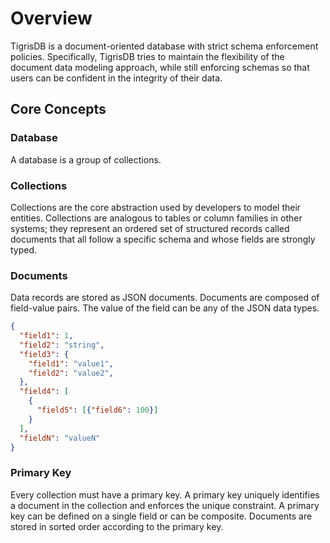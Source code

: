 # Overview

TigrisDB is a document-oriented database with strict schema enforcement policies. Specifically, TigrisDB tries to maintain the flexibility of the document data modeling approach, while still enforcing schemas so that users can be confident in the integrity of their data.

## Core Concepts

### Database

A database is a group of collections.

### Collections

Collections are the core abstraction used by developers to model their entities.
Collections are analogous to tables or column families in other systems; they
represent an ordered set of structured records called documents that all follow
a specific schema and whose fields are strongly typed.

### Documents

Data records are stored as JSON documents. Documents are composed of
field-value pairs. The value of the field can be any of the JSON data types.

```json
{
  "field1": 1,
  "field2": "string",
  "field3": {
    "field1": "value1",
    "field2": "value2",
  },
  "field4": [
    {
      "field5": [{"field6": 100}]
    }
  ],
  "fieldN": "valueN"
}
```

### Primary Key

Every collection must have a primary key. A primary key uniquely identifies
a document in the collection and enforces the unique constraint. A primary
key can be defined on a single field or can be composite. Documents are
stored in sorted order according to the primary key.
